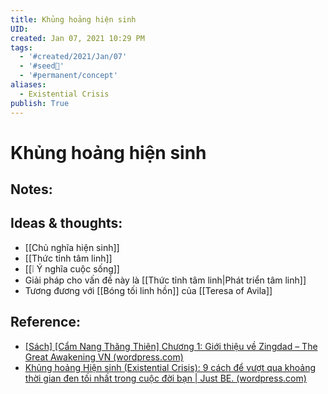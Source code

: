 ```yaml
---
title: Khủng hoảng hiện sinh
UID: 
created: Jan 07, 2021 10:29 PM
tags:
  - '#created/2021/Jan/07'
  - '#seed🥜'
  - '#permanent/concept'
aliases:
  - Existential Crisis
publish: True
---
```

# Khủng hoảng hiện sinh

## Notes:


## Ideas & thoughts:
- [[Chủ nghĩa hiện sinh]]
- [[Thức tỉnh tâm linh]]
- [[❕ Ý nghĩa cuộc sống]]
- Giải pháp cho vấn đề này là [[Thức tỉnh tâm linh|Phát triển tâm linh]]
- Tương đương với [[Bóng tối linh hồn]] của [[Teresa of Avila]]

## Reference:
- [[Sách] [Cẩm Nang Thăng Thiên] Chương 1: Giới thiệu về Zingdad – The Great Awakening VN (wordpress.com)](https://thegreatawakeningvn.wordpress.com/2021/06/01/sach-cam-nang-thang-thien-chuong-1/)
- [Khủng hoảng Hiện sinh (Existential Crisis): 9 cách để vượt qua khoảng thời gian đen tối nhất trong cuộc đời bạn | Just BE. (wordpress.com)](https://innermostselves.wordpress.com/2019/08/05/khung-hoang-hien-sinh-existential-crisis-9-cach-de-vuot-qua-khoang-thoi-gian-den-toi-nhat-trong-cuoc-doi-ban/)


